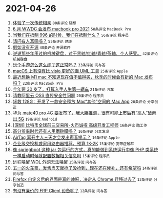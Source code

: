 # 2021-04-26

1. [体验了一次传统相亲](https://www.v2ex.com/t/773239) `80条评论` `随想`
1. [6 月 WWDC 会发布 macbook pro 2021](https://www.v2ex.com/t/773327) `58条评论` `MacBook Pro`
1. [当我们在抵制 996 的时候，我们在抵制什么？](https://www.v2ex.com/t/773298) `56条评论` `程序员`
1. [请问有人耳鸣吗？](https://www.v2ex.com/t/773320) `55条评论` `健康`
1. [假如没有开源](https://www.v2ex.com/t/773246) `48条评论` `开源软件`
1. [说说那些年用过的机械键盘，对于黑轴/红轴/青轴/茶轴，个人感受。](https://www.v2ex.com/t/773337) `42条评论` `机械键盘`
1. [玩个手游怎么这么虚？这正常吗？](https://www.v2ex.com/t/773271) `33条评论` `问与答`
1. [macOS 上有没有比 visio 更好的画 UML 工具](https://www.v2ex.com/t/773309) `25条评论` `Apple`
1. [最近想换 M1 mac 不知道现在值不值得买，秋季的时候会有新的 Mac 发布吗？](https://www.v2ex.com/t/773331) `22条评论` `MacBook Pro`
1. [今年要 30 岁了，打算入手人生第一辆车](https://www.v2ex.com/t/773363) `21条评论` `汽车`
1. [请教阿里云 OSS 直传安全性问题](https://www.v2ex.com/t/773270) `20条评论` `程序员`
1. [拯救 128G：开发了一款安全释放 Mac“其他”空间的 Mac App](https://www.v2ex.com/t/773263) `20条评论` `分享创造`
1. [华为 mate40 pro 4G 要发布了，我大胆推测，很有可能上市后有“高人”破解出 5G](https://www.v2ex.com/t/773301) `19条评论` `Android`
1. [[深圳] 比特币全球前三交易所-火币诚招 高级开发工程师](https://www.v2ex.com/t/773391) `16条评论` `酷工作`
1. [高分辨率时代还有人用磨砂膜吗？](https://www.v2ex.com/t/773385) `16条评论` `分享发现`
1. [AirTag 离开主人三天才会发出声音提示？](https://www.v2ex.com/t/773245) `16条评论` `Apple`
1. [企业级交换机或家用路由器推荐，预算 1K-2K](https://www.v2ex.com/t/773302) `15条评论` `宽带症候群`
1. [像 springboot 这种 jar 包运行的方式，真的能做到系统运行中像 PHP 类系统一样启动时候就配置数据相关信息吗](https://www.v2ex.com/t/773264) `15条评论` `程序员`
1. [远程唤醒 WOL 外网无法唤醒](https://www.v2ex.com/t/773258) `15条评论` `问与答`
1. [五一的火车票，发售当天就抢了没抢到，现在还在候补，还有希望吗](https://www.v2ex.com/t/773336) `14条评论` `问与答`
1. [Firefox 自定义后的界面是真的帅呀，决定从 Chrome 迁移过去了](https://www.v2ex.com/t/773265) `13条评论` `分享创造`
1. [有没有廉价的 FRP Client 设备呢？](https://www.v2ex.com/t/773310) `12条评论` `问与答`
